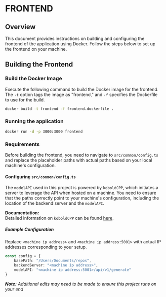 # FRONTEND

## Overview
This document provides instructions on building and configuring the frontend of the application using Docker. Follow the steps below to set up the frontend on your machine.

## Building the Frontend

### Build the Docker Image

Execute the following command to build the Docker image for the frontend. The `-t` option tags the image as "frontend," and `-f` specifies the Dockerfile to use for the build.

```sh
docker build -t frontend -f frontend.dockerfile .
```

### Running the application
```sh
docker run -d -p 3000:3000 frontend
```

### Requirements
Before building the frontend, you need to navigate to `src/common/config.ts` and replace the placeholder paths with actual paths based on your local machine's configuration.

#### Configuring `src/common/config.ts`
The `modelAPI` used in this project is powered by `koboldCPP`, which initiates a server to leverage the API when hosted on a machine. You need to ensure that the paths correctly point to your machine's configuration, including the location of the backend server and the `modelAPI`.

**Documentation:**  
Detailed information on `koboldCPP` can be found [here](https://lite.koboldai.net/koboldcpp_api#/).

##### Example Configuration
Replace `<machine ip address>` and `<machine ip address:5001>` with actual IP addresses corresponding to your setup.

```typescript
const config = {
    basePath: "/Users/Documents/repos",
    backendServer: "<machine ip address>",
    modelAPI: "<machine ip address:5001>/api/v1/generate"
}
```
  
<i><b>Note:</b> Additional edits may need to be made to ensure this project runs on your end</i>